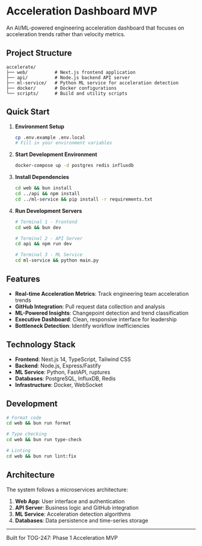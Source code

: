 # Acceleration Dashboard MVP

An AI/ML-powered engineering acceleration dashboard that focuses on acceleration trends rather than velocity metrics.

## Project Structure

```
accelerate/
├── web/          # Next.js frontend application
├── api/          # Node.js backend API server
├── ml-service/   # Python ML service for acceleration detection
├── docker/       # Docker configurations
└── scripts/      # Build and utility scripts
```

## Quick Start

1. **Environment Setup**
   ```bash
   cp .env.example .env.local
   # Fill in your environment variables
   ```

2. **Start Development Environment**
   ```bash
   docker-compose up -d postgres redis influxdb
   ```

3. **Install Dependencies**
   ```bash
   cd web && bun install
   cd ../api && npm install
   cd ../ml-service && pip install -r requirements.txt
   ```

4. **Run Development Servers**
   ```bash
   # Terminal 1 - Frontend
   cd web && bun dev

   # Terminal 2 - API Server
   cd api && npm run dev

   # Terminal 3 - ML Service
   cd ml-service && python main.py
   ```

## Features

- **Real-time Acceleration Metrics**: Track engineering team acceleration trends
- **GitHub Integration**: Pull request data collection and analysis
- **ML-Powered Insights**: Changepoint detection and trend classification
- **Executive Dashboard**: Clean, responsive interface for leadership
- **Bottleneck Detection**: Identify workflow inefficiencies

## Technology Stack

- **Frontend**: Next.js 14, TypeScript, Tailwind CSS
- **Backend**: Node.js, Express/Fastify
- **ML Service**: Python, FastAPI, ruptures
- **Databases**: PostgreSQL, InfluxDB, Redis
- **Infrastructure**: Docker, WebSocket

## Development

```bash
# Format code
cd web && bun run format

# Type checking
cd web && bun run type-check

# Linting
cd web && bun run lint:fix
```

## Architecture

The system follows a microservices architecture:
1. **Web App**: User interface and authentication
2. **API Server**: Business logic and GitHub integration  
3. **ML Service**: Acceleration detection algorithms
4. **Databases**: Data persistence and time-series storage

---

Built for TOG-247: Phase 1 Acceleration MVP